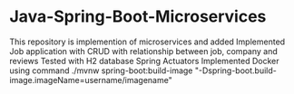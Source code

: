 # Java-Spring-Boot-Microservices
This repository is implemention of microservices and added 
Implemented Job application with CRUD with relationship between job, company and reviews
Tested with H2 database
Spring Actuators
Implemented Docker using command
./mvnw spring-boot:build-image "-Dspring-boot.build-image.imageName=username/imagename"
